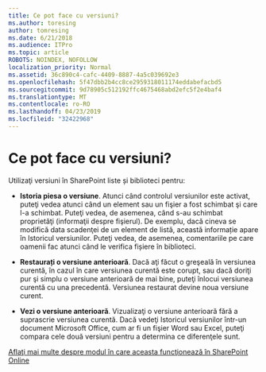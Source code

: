 ```yaml
---
title: Ce pot face cu versiuni?
ms.author: toresing
author: tomresing
ms.date: 6/21/2018
ms.audience: ITPro
ms.topic: article
ROBOTS: NOINDEX, NOFOLLOW
localization_priority: Normal
ms.assetid: 36c890c4-cafc-4409-8887-4a5c039692e3
ms.openlocfilehash: 5f47dbb2b4cc8ce2959318011174eddabefacbd5
ms.sourcegitcommit: 9d78905c512192ffc4675468abd2efc5f2e4baf4
ms.translationtype: MT
ms.contentlocale: ro-RO
ms.lasthandoff: 04/23/2019
ms.locfileid: "32422968"
---
```

# <a name="what-can-i-do-with-versioning"></a>Ce pot face cu versiuni?

Utilizaţi versiuni în SharePoint liste și biblioteci pentru:
  
- **Istoria piesa o versiune**. Atunci când controlul versiunilor este activat, puteţi vedea atunci când un element sau un fişier a fost schimbat şi care l-a schimbat. Puteţi vedea, de asemenea, când s-au schimbat proprietăţi (informaţii despre fişierul). De exemplu, dacă cineva se modifică data scadenţei de un element de listă, această informație apare în Istoricul versiunilor. Puteţi vedea, de asemenea, comentariile pe care oamenii fac atunci când le verifica fișiere în biblioteci. 
    
- **Restaurați o versiune anterioară**. Dacă aţi făcut o greşeală în versiunea curentă, în cazul în care versiunea curentă este corupt, sau dacă doriţi pur şi simplu o versiune anterioară de mai bine, puteţi înlocui versiunea curentă cu una precedentă. Versiunea restaurat devine noua versiune curent. 
    
- **Vezi o versiune anterioară**. Vizualizaţi o versiune anterioară fără a suprascrie versiunea curentă. Dacă vedeţi Istoricul versiunilor într-un document Microsoft Office, cum ar fi un fişier Word sau Excel, puteţi compara cele două versiuni pentru a determina ce diferenţele sunt. 
    
[Aflaţi mai multe despre modul în care aceasta funcţionează în SharePoint Online](https://go.microsoft.com/fwlink/?linkid=875710)
  


